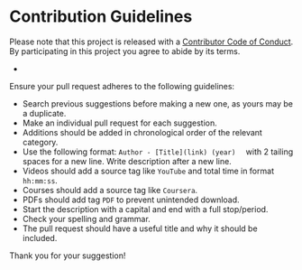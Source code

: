 # Contribution Guidelines

Please note that this project is released with a [Contributor Code of Conduct](code-of-conduct.md). By participating in this project you agree to abide by its terms.

-

Ensure your pull request adheres to the following guidelines:

- Search previous suggestions before making a new one, as yours may be a duplicate.
- Make an individual pull request for each suggestion.
- Additions should be added in chronological order of the relevant category.
- Use the following format: `Author - [Title](link) (year)  ` with 2 tailing spaces for a new line. Write description after a new line.
- Videos should add a source tag like `YouTube` and total time in format `hh:mm:ss`.
- Courses should add a source tag like `Coursera`.
- PDFs should add tag `PDF` to prevent unintended download.
- Start the description with a capital and end with a full stop/period.
- Check your spelling and grammar.
- The pull request should have a useful title and why it should be included.

Thank you for your suggestion!
